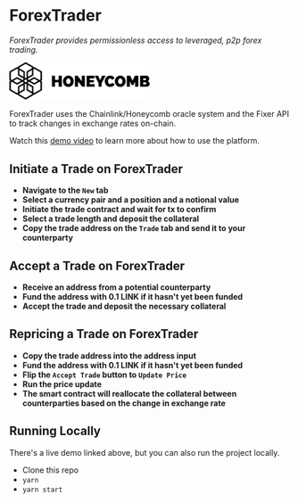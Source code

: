 # ForexTrader

*ForexTrader provides permissionless access to leveraged, p2p forex trading.*

<div padding="100px">
<img src="./src/assets/honeycombwhite.png" width="50%">
</div>




ForexTrader uses the Chainlink/Honeycomb oracle system and the Fixer API to track changes in exchange rates on-chain.

Watch this [demo video](https://www.youtube.com/watch?v=7OARI0ggJVc) to learn more about how to use the platform.

## Initiate a Trade on ForexTrader
* **Navigate to the `New` tab**
* **Select a currency pair and a position and a notional value**
* **Initiate the trade contract and wait for tx to confirm**
* **Select a trade length and deposit the collateral**
* **Copy the trade address on the `Trade` tab and send it to your counterparty**

## Accept a Trade on ForexTrader
* **Receive an address from a potential counterparty**
* **Fund the address with 0.1 LINK if it hasn't yet been funded**
* **Accept the trade and deposit the necessary collateral**

## Repricing a Trade on ForexTrader
* **Copy the trade address into the address input**
* **Fund the address with 0.1 LINK if it hasn't yet been funded**
* **Flip the `Accept Trade` button to `Update Price`**
* **Run the price update**
* **The smart contract will reallocate the collateral between counterparties based on the change in exchange rate**



## Running Locally

There's a live demo linked above, but you can also run the project locally.

* Clone this repo
* `yarn`
* `yarn start`


